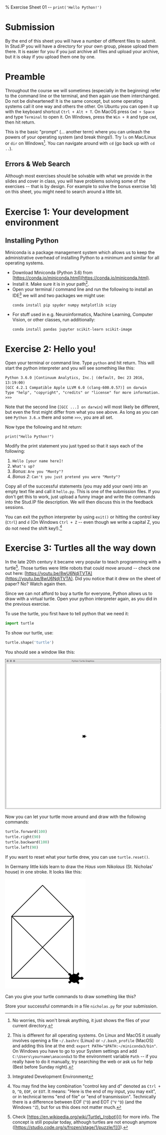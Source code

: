 % Exercise Sheet 01 -- `print('Hello Python!')`


# Submission

By the end of this sheet you will have a number of different files to submit. In Stud.IP you will have a directory for your own group, please upload them there. It is easier for you if you just archive all files and upload your archive, but it is okay if you upload them one by one.

# Preamble

Throughout the course we will sometimes (especially in the beginning) refer to the command line or the terminal, and then again use them interchanged. Do not be disheartened! It is the same concept, but some operating systems call it one way and others the other. On Ubuntu you can open it up with the keyboard shortcut `Ctrl + Alt + T`. On MacOS press `Cmd + Space` and type `Terminal` to open it. On Windows, press the `Win + R` and type `cmd`, then hit return.

This is the basic "prompt" (... another term) where you can unleash the powers of your operating system (and break things!). Try `ls` on Mac/Linux or `dir` on Windows[^noworries]. You can navigate around with `cd` (go back up with `cd ..`).

[^noworries]: No worries, this won't break anything, it just shows the files of your current directory.


## Errors & Web Search

Although most exercises should be solvable with what we provide in the slides and cover in class, you will have problems solving some of the exercises -- that is by design. For example to solve the bonus exercise 1d) on this sheet, you might need to search around a little bit.


# Exercise 1: Your development environment

## Installing Python

Miniconda is a package management system which allows us to keep the
administrative overhead of installing Python to a minimum and similar for all
operating systems.

* Download Miniconda (Python 3.6) from
  [https://conda.io/miniconda.html](https://conda.io/miniconda.html).
* Install it. Make sure it is in your path[^path].
* Open your terminal / command line and run the following to install an
  IDE[^IDE] we will and two packages we might use:
    ```shell
    conda install pip spyder numpy matplotlib scipy
    ```
* For stuff used in e.g. Neuroinformatics, Machine Learning, Computer Vision,
  or other classes, run additionally:
    ```shell
    conda install pandas jupyter scikit-learn scikit-image
    ```

[^IDE]: Integrated Development Environment
[^path]: This is different for all operating systems. On Linux and MacOS it
    usually involves opening a file `~/.bashrc` (Linux) or `~/.bash_profile`
    (MacOS) and adding this line at the end: `export PATH="$PATH:~/miniconda3/bin"`.
    On Windows you have to go to your System settings and add
    `C:\Users\yourname\anaconda3` to the environment variable `Path` -- if you
    really have to do it manually, try searching the web or ask us for help
    (Best before Sunday night).


# Exercise 2: Hello you!

Open your terminal or command line. Type `python` and hit return. This will
start the python interpreter and you will see something like this:

```
Python 3.6.0 |Continuum Analytics, Inc.| (default, Dec 23 2016, 13:19:00)
[GCC 4.2.1 Compatible Apple LLVM 6.0 (clang-600.0.57)] on darwin
Type "help", "copyright", "credits" or "license" for more information.
>>>
```

Note that the second line (`[GCC ...] on darwin`) will most likely be
different, but even the first might differ from what you see above. As long as
you can see `Python 3.6.x` there and some `>>>`, you are all set.

Now type the following and hit return:

```{ .python .exec }
print("Hello Python!")
```

Modify the print statement you just typed so that it says each of the following:

1. `Hello [your name here]!`
1. `What's up?`
1. _Bonus_: `Are you "Monty"?`
1. _Bonus 2_: `Can't you just pretend you were "Monty"?`

Copy all of the successful statements (you may add your own) into an empty text
file and call it `hello.py`. This is one of the submission files. If you don't
get this to work, just upload a funny image and write the commands into the
Stud.IP file description. We will then discuss this in the feedback sessions.

You can exit the python interpreter by using `exit()` or hitting the control
key (`Ctrl`) and `d` (On Windows `Ctrl + Z` -- even though we write a capital
Z, you do not need the shift key!).[^eofeot]

[^eofeot]: You may find the key combination "control key and d" denoted as
  `Ctrl + D`, `^D`, `EOF`, or `EOT`. It means: "Here is the end of my input,
  you may exit", or in technical terms "end of file" or "end of transmission".
  Technically there is a difference between EOF (`^D`) and EOT (`^V` `^D`) (and
  the Windows `^Z`), but for us this does not matter much.


# Exercise 3: Turtles all the way down

In the late 20th century it became very popular to teach programming with a
turtle[^turtlewiki]. Those turtles were little robots that could move around --
check one out here:
[https://youtu.be/8wU6NdjTVTA](https://youtu.be/8wU6NdjTVTA). Did you notice
that it drew on the sheet of paper? No? Watch again then.

Since we can not afford to buy a turtle for everyone, Python allows us
to draw with a virtual turtle. Open your python interpreter again, as you did
in the previous exercise.

To use the turtle, you first have to tell python that we need it:

```python
import turtle
```

To show our turtle, use:

```python
turtle.shape('turtle')
```

You should see a window like this:

![Turtle window](img/turtlewindow.png "Turtle window")

Now you can let your turtle move around and draw with the following commands:

```python
turtle.forward(100)
turtle.right(90)
turtle.backward(100)
turtle.left(90)
```

If you want to reset what your turtle drew, you can use `turtle.reset()`.

In Germany little kids learn to draw the *Haus vom Nikolaus* (St. Nicholas'
house) in one stroke. It looks like this:

![St. Nicholas' house](img/saintnicholashouse.png "St. Nicholas' house")

Can you give your turtle commands to draw something like this?

Store your successful commands in a file `nicholas.py` for your submission.


[^turtlewiki]: Check
  [https://en.wikipedia.org/wiki/Turtle\_(robot)]()
  for more info. The concept is still popular today, although turtles are not
  enough anymore
  ([https://studio.code.org/s/frozen/stage/1/puzzle/1]()).
